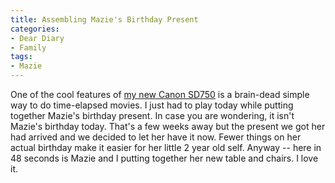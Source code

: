 ```yaml
---
title: Assembling Mazie's Birthday Present
categories:
- Dear Diary
- Family
tags:
- Mazie
---
```


One of the cool features of [my new Canon SD750](/thingelstad/canon-sd750) is a brain-dead simple way to do time-elapsed movies. I just had to play today while putting together Mazie's birthday present. In case you are wondering, it isn't Mazie's birthday today. That's a few weeks away but the present we got her had arrived and we decided to let her have it now. Fewer things on her actual birthday make it easier for her little 2 year old self.
Anyway -- here in 48 seconds is Mazie and I putting together her new table and chairs. I love it.
